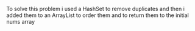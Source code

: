 To solve this problem i used a HashSet to remove duplicates and then i added them to an ArrayList to order them and to return them to the initial nums array
